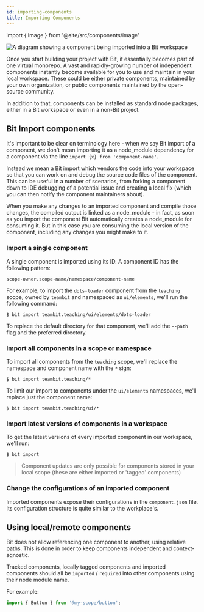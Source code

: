 ```yaml
---
id: importing-components
title: Importing Components
---
```


import { Image } from '@site/src/components/image'


<Image src="/img/diagrams/import_diagram.png" alt="A diagram showing a component being imported into a Bit workspace" />


Once you start building your project with Bit, it essentially becomes part of one virtual monorepo. A vast and rapidly-growing number of independent components instantly become available for you to use and maintain in your local workspace. These could be either private components, maintained by your own organization, or public components maintained by the open-source community.

In addition to that, components can be installed as standard node packages, either in a Bit workspace or even in a non-Bit project.

## Bit Import components

It's important to be clear on terminology here - when we say Bit import of a component, we don't mean importing it as a node_module dependency for a component via the line `import {x} from 'component-name'`.

Instead we mean a Bit import which vendors the code into your workspace so that you can work on and debug the source code files of the component. This can be useful in a number of scenarios, from forking a component down to IDE debugging of a potential issue and creating a local fix (which you can then notify the component maintainers about).

When you make any changes to an imported component and compile those changes, the compiled output is linked as a node_module - in fact, as soon as you import the component Bit automatically creates a node_module for consuming it. But in this case you are consuming the local version of the component, including any changes you might make to it.

### Import a single component

A single component is imported using its ID. A component ID has the following pattern:

`scope-owner.scope-name/namespace/component-name`

For example, to import the `dots-loader` component from the `teaching` scope, owned by `teambit` and namespaced as `ui/elements`, we'll run the following command:

```shell
$ bit import teambit.teaching/ui/elements/dots-loader
```

To replace the default directory for that component, we'll add the `--path` flag and the preferred directory.

### Import all components in a scope or namespace

To import all components from the `teaching` scope, we'll replace the namespace and component name with the `*` sign:

```shell
$ bit import teambit.teaching/*
```

To limit our import to components under the `ui/elements` namespaces, we'll replace just the component name:

```shell
$ bit import teambit.teaching/ui/*
```

### Import latest versions of components in a workspace

To get the latest versions of every imported component in our workspace, we'll run:

```shell
$ bit import
```

> Component updates are only possible for components stored in your local scope (these are either imported or 'tagged' components)

### Change the configurations of an imported component

Imported components expose their configurations in the `component.json` file. Its configuration structure is quite similar to the workplace's.

## Using local/remote components

Bit does not allow referencing one component to another, using relative paths. This is done in order to keep components independent and context-agnostic.

Tracked components, locally tagged components and imported components should all be `imported` / `required` into other components using their node module name.

For example:

```js
import { Button } from '@my-scope/button';
```